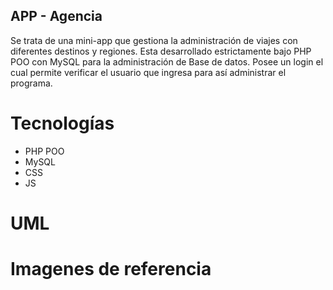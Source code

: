 ## APP - Agencia

Se trata de una mini-app que gestiona la administración de viajes con diferentes destinos y regiones. Esta desarrollado estrictamente bajo PHP POO con MySQL para la administración de Base de datos. Posee un login el cual permite verificar el usuario que ingresa para así administrar el programa.

# Tecnologías

- PHP POO
- MySQL
- CSS
- JS

# UML

# Imagenes de referencia
